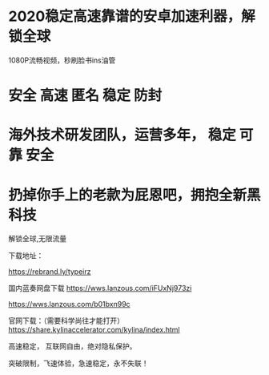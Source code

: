 # 2020稳定高速靠谱的安卓加速利器，解锁全球

1080P流畅视频，秒刷脸书ins油管

# 安全 高速 匿名 稳定 防封

# 海外技术研发团队，运营多年， 稳定 可靠 安全

# 扔掉你手上的老款为屁恩吧，拥抱全新黑科技

解锁全球,无限流量

下载地址：

https://rebrand.ly/typeirz

国内蓝奏网盘下载
https://wws.lanzous.com/iFUxNj973zi

https://wws.lanzous.com/b01bxn99c

官网下载：（需要科学尚往才能打开）
https://share.kylinaccelerator.com/kylina/index.html

高速稳定， 互联网自由，绝对隐私保护。

突破限制，飞速体验，急速稳定，永不失联！
